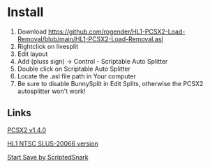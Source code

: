 # Install

 1. Download https://github.com/rogender/HL1-PCSX2-Load-Removal/blob/main/HL1-PCSX2-Load-Removal.asl
 2. Rightclick on livesplit
 3. Edit layout
 4. Add (pluss sign) -> Control - Scriptable Auto Splitter
 5. Double click on Scriptable Auto Splitter
 6. Locate the .asl file path in Your computer
 7. Be sure to disable BunnySplit in Edit Splits, otherwise the PCSX2 autosplitter won't work!

## Links

[PCSX2 v1.4.0](https://pcsx2.net/download/releases/archive-download/category/43-pcsx2-v1-4-0.html)

[HL1 NTSC SLUS-20066 version](https://drive.google.com/file/d/1u0ge96tiW_ywCcbmJwHGsyL2lzTrI-8v/view?usp=sharing)

[Start Save by ScriptedSnark](https://cdn.discordapp.com/attachments/597122376886648842/759834872775966780/hlspeedrun.7z)
